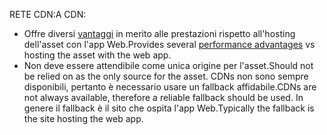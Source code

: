 <span data-ttu-id="936e0-101">RETE CDN:</span><span class="sxs-lookup"><span data-stu-id="936e0-101">A CDN:</span></span>

* <span data-ttu-id="936e0-102">Offre diversi [vantaggi](/office365/enterprise/content-delivery-networks#how-do-cdns-make-services-work-faster) in merito alle prestazioni rispetto all'hosting dell'asset con l'app Web.</span><span class="sxs-lookup"><span data-stu-id="936e0-102">Provides several [performance advantages](/office365/enterprise/content-delivery-networks#how-do-cdns-make-services-work-faster) vs hosting the asset with the web app.</span></span>
* <span data-ttu-id="936e0-103">Non deve essere attendibile come unica origine per l'asset.</span><span class="sxs-lookup"><span data-stu-id="936e0-103">Should not be relied on as the only source for the asset.</span></span> <span data-ttu-id="936e0-104">CDNs non sono sempre disponibili, pertanto è necessario usare un fallback affidabile.</span><span class="sxs-lookup"><span data-stu-id="936e0-104">CDNs are not always available, therefore a reliable fallback should be used.</span></span> <span data-ttu-id="936e0-105">In genere il fallback è il sito che ospita l'app Web.</span><span class="sxs-lookup"><span data-stu-id="936e0-105">Typically the fallback is the site hosting the web app.</span></span>